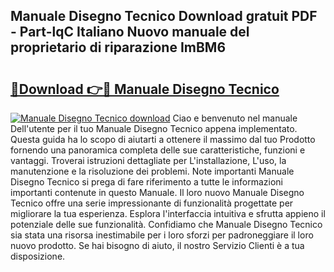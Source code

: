 ## Manuale Disegno Tecnico Download gratuit PDF - Part-lqC Italiano Nuovo manuale del proprietario di riparazione ImBM6

# <h2><a href="http://dfgwqq.blite.top/?on=Manuale+Disegno+Tecnico">🔗Download 👉🔴 Manuale Disegno Tecnico</a></h2>

[![Manuale Disegno Tecnico download](https://i.imgur.com/lujVjoI.png)](http://dfgwqq.blite.top/?on=Manuale+Disegno+Tecnico)
Ciao e benvenuto nel manuale Dell'utente per il tuo Manuale Disegno Tecnico appena implementato. Questa guida ha lo scopo di aiutarti a ottenere il massimo dal tuo Prodotto fornendo una panoramica completa delle sue caratteristiche, funzioni e vantaggi. Troverai istruzioni dettagliate per L'installazione, L'uso, la manutenzione e la risoluzione dei problemi. Note importanti Manuale Disegno Tecnico si prega di fare riferimento a tutte le informazioni importanti contenute in questo Manuale. Il loro nuovo Manuale Disegno Tecnico offre una serie impressionante di funzionalità progettate per migliorare la tua esperienza. Esplora l'interfaccia intuitiva e sfrutta appieno il potenziale delle sue funzionalità. Confidiamo che Manuale Disegno Tecnico sia stata una risorsa inestimabile per i loro sforzi per padroneggiare il loro nuovo prodotto. Se hai bisogno di aiuto, il nostro Servizio Clienti è a tua disposizione.
